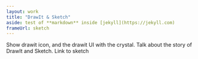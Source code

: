 ```yaml
---
layout: work
title: "DrawIt & Sketch"
aside: test of **markdown** inside [jekyll](https://jekyll.com)
frameUrl: sketch
---
```

Show drawit icon, and the drawit UI with the crystal. Talk about the story of DrawIt and Sketch. Link to sketch
